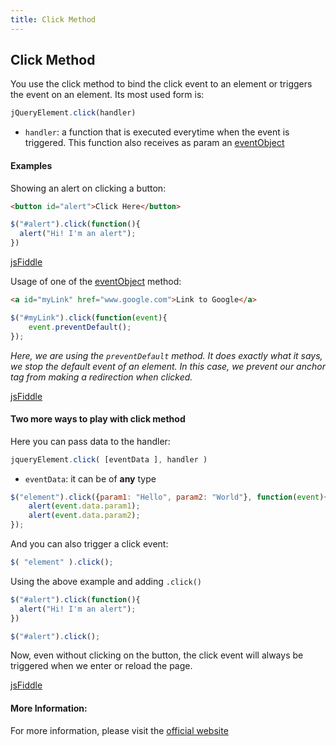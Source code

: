 ```yaml
---
title: Click Method
---
```


## Click Method

You use the click method to bind the click event to an element or triggers the event on an element. Its most used form is:
```javascript
jQueryElement.click(handler)
```
* `handler`: a function that is executed everytime when the event is triggered. This function also receives as param an <a href='http://api.jquery.com/Types/#Event' target='_blank' rel='nofollow'>eventObject</a>

#### Examples
Showing an alert on clicking a button:
```html
<button id="alert">Click Here</button>
```
```javascript
$("#alert").click(function(){
  alert("Hi! I'm an alert");
})
```
<a href='https://jsfiddle.net/pL63cL6m/' target='_blank' rel='nofollow'>jsFiddle</a>

Usage of one of the <a href='http://api.jquery.com/Types/#Event' target='_blank' rel='nofollow'>eventObject</a> method:
```html
<a id="myLink" href="www.google.com">Link to Google</a>
```
```javascript
$("#myLink").click(function(event){
	event.preventDefault();
});
```
_Here, we are using the `preventDefault` method. It does exactly what it says, we stop the default event of an element. In this case, we prevent our anchor tag from making a redirection when clicked._

<a href='https://jsfiddle.net/dy457gbh/' target='_blank' rel='nofollow'>jsFiddle</a>

#### Two more ways to play with click method
Here you can pass data to the handler:
```javascript
jqueryElement.click( [eventData ], handler )
```
* `eventData`: it can be of **any** type 

```javascript
$("element").click({param1: "Hello", param2: "World"}, function(event){
    alert(event.data.param1);
    alert(event.data.param2);
});
```

And you can also trigger a click event:
```javascript
$( "element" ).click();
```
Using the above example and adding `.click()`
```javascript
$("#alert").click(function(){
  alert("Hi! I'm an alert");
})

$("#alert").click();
```
Now, even without clicking on the button, the click event will always be triggered when we enter or reload the page.

<a href='https://jsfiddle.net/gspk6gxt/' target='_blank' rel='nofollow'>jsFiddle</a>

#### More Information:

For more information, please visit the <a href='https://api.jquery.com/click/#click' target='_blank' rel='nofollow'>official website</a> 

